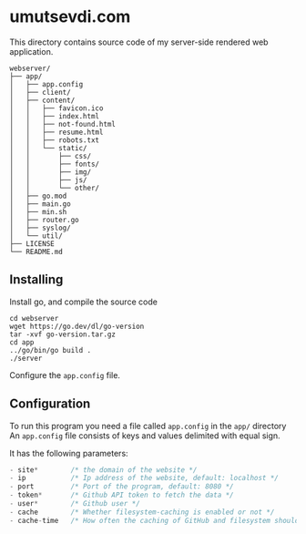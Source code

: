 # umutsevdi.com

This directory contains source code of my server-side rendered web application.

```
webserver/
├── app/
│   ├── app.config
│   ├── client/
│   ├── content/
│   │   ├── favicon.ico
│   │   ├── index.html
│   │   ├── not-found.html
│   │   ├── resume.html
│   │   ├── robots.txt
│   │   └── static/
│   │       ├── css/
│   │       ├── fonts/
│   │       ├── img/
│   │       ├── js/
│   │       └── other/
│   ├── go.mod
│   ├── main.go
│   ├── min.sh
│   ├── router.go
│   ├── syslog/
│   └── util/
├── LICENSE
└── README.md
```

## Installing
Install go, and compile the source code
```
cd webserver
wget https://go.dev/dl/go-version
tar -xvf go-version.tar.gz
cd app
../go/bin/go build .
./server
```
Configure the `app.config` file.

## Configuration
To run this program you need a file called `app.config` in the `app/` directory
An `app.config` file consists of keys and values delimited with equal sign.

It has the following parameters:
```c
- site*        /* the domain of the website */
- ip           /* Ip address of the website, default: localhost */
- port         /* Port of the program, default: 8080 */
- token*       /* Github API token to fetch the data */
- user*        /* Github user */
- cache        /* Whether filesystem-caching is enabled or not */
- cache-time   /* How often the caching of GitHub and filesystem should be refreshed*/
```
